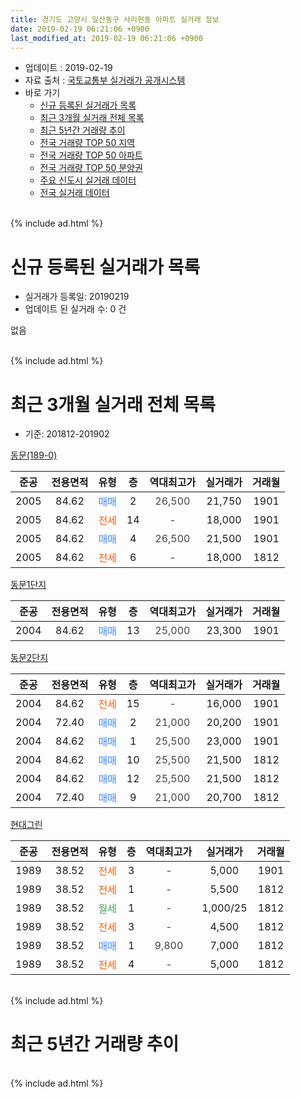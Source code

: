 ```yaml
---
title: 경기도 고양시 일산동구 사리현동 아파트 실거래 정보
date: 2019-02-19 06:21:06 +0900
last_modified_at: 2019-02-19 06:21:06 +0900
---
```


* 업데이트 : 2019-02-19
* 자료 출처 : [국토교통부 실거래가 공개시스템](http://rt.molit.go.kr)
* 바로 가기
    * [신규 등록된 실거래가 목록](#신규-등록된-실거래가-목록)
    * [최근 3개월 실거래 전체 목록](#최근-3개월-실거래-전체-목록)
    * [최근 5년간 거래량 추이](#최근-5년간-거래량-추이)
    * [전국 거래량 TOP 50 지역](https://ayogom.github.io/apt-trade-info/최근-3개월-전국에서-가장-거래가-많이-발생한-지역)
    * [전국 거래량 TOP 50 아파트](https://ayogom.github.io/apt-trade-info/최근-3개월-전국에서-가장-거래가-많이-발생한-아파트)
    * [전국 거래량 TOP 50 분양권](https://ayogom.github.io/apt-trade-info/최근-3개월-전국에서-가장-거래가-많이-발생한-분양권)
    * [주요 신도시 실거래 데이터](https://ayogom.github.io/apt-trade-info/주요-신도시)
    * [전국 실거래 데이터](https://ayogom.github.io/apt-trade-info/전국)
<br>
{% include ad.html %}
<br>

# 신규 등록된 실거래가 목록
* 실거래가 등록일: 20190219
* 업데이트 된 실거래 수: 0 건

없음

<br>
{% include ad.html %}
<br>

# 최근 3개월 실거래 전체 목록
* 기준: 201812-201902


[동문(189-0)](https://search.naver.com/search.naver?query=%EA%B2%BD%EA%B8%B0%EB%8F%84+%EA%B3%A0%EC%96%91%EC%8B%9C+%EC%9D%BC%EC%82%B0%EB%8F%99%EA%B5%AC+%EC%82%AC%EB%A6%AC%ED%98%84%EB%8F%99+%EB%8F%99%EB%AC%B8%28189-0%29)

|준공|전용면적|유형|층|역대최고가|실거래가|거래월|
|:---:|:---:|:---:|:---:|:---:|:---:|:---:|
|2005|84.62|<span style="color:#4285f3">매매</span>|2|<span style="color:#444444">26,500</span>|21,750|1901|
|2005|84.62|<span style="color:#ff5a00">전세</span>|14|<span style="color:#444444">-</span>|18,000|1901|
|2005|84.62|<span style="color:#4285f3">매매</span>|4|<span style="color:#444444">26,500</span>|21,500|1901|
|2005|84.62|<span style="color:#ff5a00">전세</span>|6|<span style="color:#444444">-</span>|18,000|1812|

[동문1단지](https://search.naver.com/search.naver?query=%EA%B2%BD%EA%B8%B0%EB%8F%84+%EA%B3%A0%EC%96%91%EC%8B%9C+%EC%9D%BC%EC%82%B0%EB%8F%99%EA%B5%AC+%EC%82%AC%EB%A6%AC%ED%98%84%EB%8F%99+%EB%8F%99%EB%AC%B81%EB%8B%A8%EC%A7%80)

|준공|전용면적|유형|층|역대최고가|실거래가|거래월|
|:---:|:---:|:---:|:---:|:---:|:---:|:---:|
|2004|84.62|<span style="color:#4285f3">매매</span>|13|<span style="color:#444444">25,000</span>|23,300|1901|

[동문2단지](https://search.naver.com/search.naver?query=%EA%B2%BD%EA%B8%B0%EB%8F%84+%EA%B3%A0%EC%96%91%EC%8B%9C+%EC%9D%BC%EC%82%B0%EB%8F%99%EA%B5%AC+%EC%82%AC%EB%A6%AC%ED%98%84%EB%8F%99+%EB%8F%99%EB%AC%B82%EB%8B%A8%EC%A7%80)

|준공|전용면적|유형|층|역대최고가|실거래가|거래월|
|:---:|:---:|:---:|:---:|:---:|:---:|:---:|
|2004|84.62|<span style="color:#ff5a00">전세</span>|15|<span style="color:#444444">-</span>|16,000|1901|
|2004|72.40|<span style="color:#4285f3">매매</span>|2|<span style="color:#444444">21,000</span>|20,200|1901|
|2004|84.62|<span style="color:#4285f3">매매</span>|1|<span style="color:#444444">25,500</span>|23,000|1901|
|2004|84.62|<span style="color:#4285f3">매매</span>|10|<span style="color:#444444">25,500</span>|21,500|1812|
|2004|84.62|<span style="color:#4285f3">매매</span>|12|<span style="color:#444444">25,500</span>|21,500|1812|
|2004|72.40|<span style="color:#4285f3">매매</span>|9|<span style="color:#444444">21,000</span>|20,700|1812|

[현대그린](https://search.naver.com/search.naver?query=%EA%B2%BD%EA%B8%B0%EB%8F%84+%EA%B3%A0%EC%96%91%EC%8B%9C+%EC%9D%BC%EC%82%B0%EB%8F%99%EA%B5%AC+%EC%82%AC%EB%A6%AC%ED%98%84%EB%8F%99+%ED%98%84%EB%8C%80%EA%B7%B8%EB%A6%B0)

|준공|전용면적|유형|층|역대최고가|실거래가|거래월|
|:---:|:---:|:---:|:---:|:---:|:---:|:---:|
|1989|38.52|<span style="color:#ff5a00">전세</span>|3|<span style="color:#444444">-</span>|5,000|1901|
|1989|38.52|<span style="color:#ff5a00">전세</span>|1|<span style="color:#444444">-</span>|5,500|1812|
|1989|38.52|<span style="color:#34a853">월세</span>|1|<span style="color:#444444">-</span>|1,000/25|1812|
|1989|38.52|<span style="color:#ff5a00">전세</span>|3|<span style="color:#444444">-</span>|4,500|1812|
|1989|38.52|<span style="color:#4285f3">매매</span>|1|<span style="color:#444444">9,800</span>|7,000|1812|
|1989|38.52|<span style="color:#ff5a00">전세</span>|4|<span style="color:#444444">-</span>|5,000|1812|


<br>
{% include ad.html %}
<br>

# 최근 5년간 거래량 추이


<div style="width:100%;">
    <canvas id="deal_progress" height="200"></canvas>
</div>

<script>
new Chart(document.getElementById("deal_progress"), {
    type: 'line',
    data: {
        labels: ['201402','201403','201404','201405','201406','201407','201408','201409','201410','201411','201412','201501','201502','201503','201504','201505','201506','201507','201508','201509','201510','201511','201512','201601','201602','201603','201604','201605','201606','201607','201608','201609','201610','201611','201612','201701','201702','201703','201704','201705','201706','201707','201708','201709','201710','201711','201712','201801','201802','201803','201804','201805','201806','201807','201808','201809','201810','201811','201812','201901','201902'],
        datasets: [{
            label: '매매',
            pointRadius: 1,
            data: [9, 12, 9, 7, 13, 10, 11, 6, 7, 5, 9, 5, 7, 8, 13, 19, 10, 15, 8, 17, 7, 16, 5, 6, 5, 16, 10, 9, 6, 10, 9, 8, 10, 6, 6, 3, 8, 11, 4, 11, 8, 10, 7, 9, 0, 4, 4, 5, 5, 7, 5, 9, 1, 2, 6, 7, 4, 1, 4, 5, 0],
            borderColor: "rgba(255, 201, 14, 1)",
            backgroundColor: "rgba(255, 201, 14, 0.5)",
            fill: false,
            lineTension: 0
        },{
            label: '전월세',
            pointRadius: 1,
            data: [7, 11, 11, 10, 5, 10, 8, 5, 13, 7, 7, 12, 10, 11, 8, 6, 13, 4, 8, 2, 4, 6, 6, 4, 6, 8, 5, 4, 6, 7, 4, 5, 8, 4, 2, 5, 6, 7, 3, 9, 6, 5, 6, 6, 5, 5, 4, 3, 5, 3, 7, 4, 5, 4, 8, 8, 4, 4, 5, 3, 0],
            borderColor: "rgba(0, 141, 185, 1)",
            backgroundColor: "rgba(0, 141, 185, 0.5)",
            fill: false,
            lineTension: 0
        }
        ]
    },
    options: {
        responsive: true,
        title: {
            display: false
        },
        tooltips: {
            mode: 'index',
            intersect: false
        },
        hover: {
            mode: 'nearest',
            intersect: true
        },
        scales: {
            xAxes: [{
                display: true,
                scaleLabel: {
                    display: true,
                    labelString: '년/월'
                }
            }],
            yAxes: [{
                display: true,
                ticks: {
                    suggestedMin: 0,
                },
                scaleLabel: {
                    display: true,
                    labelString: '실거래 수'
                }
            }]
        }
    }
});

</script>


<br>
{% include ad.html %}
<br>

